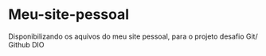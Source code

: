 # Meu-site-pessoal
Disponibilizando os aquivos do meu site pessoal, para o projeto desafio Git/ Github DIO
